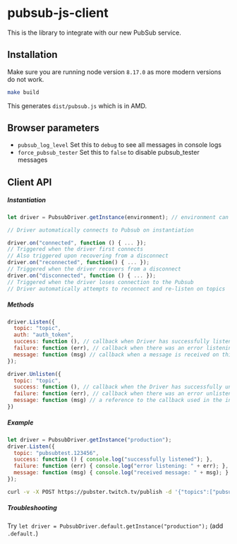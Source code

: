# pubsub-js-client

This is the library to integrate with our new PubSub service.

## Installation

Make sure you are running node version `8.17.0` as more modern versions do not work.

```bash
make build
```

This generates `dist/pubsub.js` which is in AMD.

## Browser parameters

* `pubsub_log_level` Set this to `debug` to see all messages in console logs
* `force_pubsub_tester` Set this to `false` to disable pubsub_tester messages

## Client API

##### Instantiation
```javascript
let driver = PubsubDriver.getInstance(environment); // environment can be "production" or "darklaunch"

// Driver automatically connects to Pubsub on instantiation

driver.on("connected", function () { ... });
// Triggered when the driver first connects
// Also triggered upon recovering from a disconnect
driver.on("reconnected", function() { ... });
// Triggered when the driver recovers from a disconnect
driver.on("disconnected", function () { ... });
// Triggered when the driver loses connection to the Pubsub
// Driver automatically attempts to reconnect and re-listen on topics
```
##### Methods
```javascript
driver.Listen({
  topic: "topic",
  auth: "auth_token",
  success: function (), // callback when Driver has successfully listened on the topic
  failure: function (err), // callback when there was an error listening - either a permissions error, or a timeout
  message: function (msg) // callback when a message is received on this topic
});

driver.Unlisten({
  topic: "topic",
  success: function (), // callback when the Driver has successfully unlistened on the topic
  failure: function (err), // callback when there was an error unlistening
  message: function (msg) // a reference to the callback used in the initial Listen(), to specify which callback to remove
})
```

##### Example
```javascript
let driver = PubsubDriver.getInstance("production");
driver.Listen({
  topic: "pubsubtest.123456",
  success: function () { console.log("successfully listened"); },
  failure: function (err) { console.log("error listening: " + err); },
  message: function (msg) { console.log("received message: " + msg); }
});
```
```bash
curl -v -X POST https://pubster.twitch.tv/publish -d '{"topics":["pubsubtest.123456"],"data":"arbitrary string"}'
```

##### Troubleshooting
Try `let driver = PubsubDriver.default.getInstance("production");` (add `.default.`)
